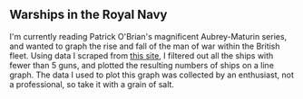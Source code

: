Warships in the Royal Navy
---

I'm currently reading Patrick O'Brian's magnificent Aubrey-Maturin series, and wanted to graph the rise and fall of the man of war within the British fleet. Using data I scraped from [this site](http://www.pdavis.nl/MidVicShips.php?page=1), I filtered out all the ships with fewer than 5 guns, and plotted the resulting numbers of ships on a line graph. The data I used to plot this graph was collected by an enthusiast, not a professional, so take it with a grain of salt.

